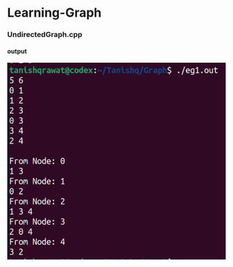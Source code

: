 # Learning-Graph
<h3>UndirectedGraph.cpp</h3>
<h4>output</h4>
<img src="https://github.com/tanishq-17102001/Learning-Graph/blob/main/assets/undirectedGraph.png"></img>
